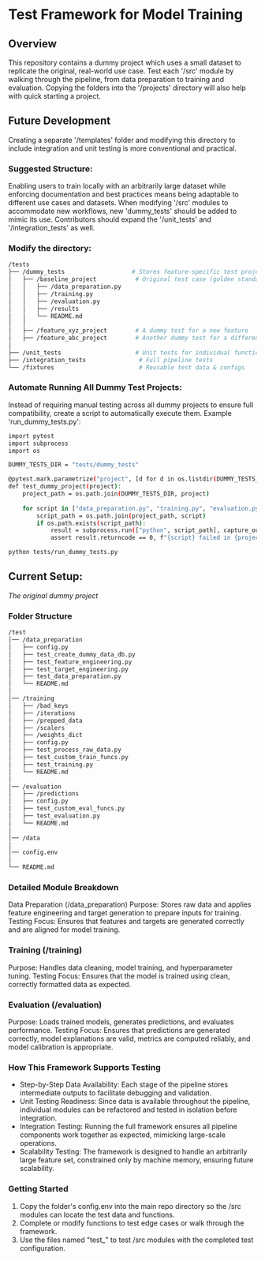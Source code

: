 # Test Framework for Model Training
## Overview
This repository contains a dummy project which uses a small dataset to replicate the original, real-world use case. Test each '/src' module by walking through the pipeline, from data preparation to training and evaluation. Copying the folders into the '/projects' directory will also help with quick starting a project.

## Future Development
Creating a separate '/templates' folder and modifying this directory to include integration and unit testing is more conventional and practical. 

### Suggested Structure:
Enabling users to train locally with an arbitrarily large dataset while enforcing documentation and best practices means being adaptable to different use cases and datasets. When modifying '/src' modules to accommodate new workflows, new 'dummy_tests' should be added to mimic its use. Contributors should expand the '/unit_tests' and '/integration_tests' as well.

### Modify the directory:
```sh
/tests
├── /dummy_tests                   # Stores feature-specific test projects
│   ├── /baseline_project           # Original test case (golden standard)
│   │   ├── /data_preparation.py
│   │   ├── /training.py
│   │   ├── /evaluation.py
│   │   ├── /results
│   │   └── README.md
│   │
│   ├── /feature_xyz_project        # A dummy test for a new feature
│   ├── /feature_abc_project        # Another dummy test for a different feature
│
├── /unit_tests                     # Unit tests for individual functions
├── /integration_tests               # Full pipeline tests
└── /fixtures                        # Reusable test data & configs
```

### Automate Running All Dummy Test Projects: 
Instead of requiring manual testing across all dummy projects to ensure full compatibility, create a script to automatically execute them.
Example 'run_dummy_tests.py':
```sh
import pytest
import subprocess
import os

DUMMY_TESTS_DIR = "tests/dummy_tests"

@pytest.mark.parametrize("project", [d for d in os.listdir(DUMMY_TESTS_DIR) if os.path.isdir(os.path.join(DUMMY_TESTS_DIR, d))])
def test_dummy_project(project):
    project_path = os.path.join(DUMMY_TESTS_DIR, project)
    
    for script in ["data_preparation.py", "training.py", "evaluation.py"]:
        script_path = os.path.join(project_path, script)
        if os.path.exists(script_path):
            result = subprocess.run(["python", script_path], capture_output=True, text=True)
            assert result.returncode == 0, f"{script} failed in {project}"

```
```sh
python tests/run_dummy_tests.py
```

## Current Setup:
*The original dummy project*

### Folder Structure
```sh
/test 
│── /data_preparation  
│   ├── config.py
│   ├── test_create_dummy_data_db.py  
│   ├── test_feature_engineering.py  
│   ├── test_target_engineering.py
│   ├── test_data_preparation.py
│   └── README.md  
│  
│── /training  
│   ├── /bad_keys
│   ├── /iterations
│   ├── /prepped_data
│   ├── /scalers
│   ├── /weights_dict
│   ├── config.py  
│   ├── test_process_raw_data.py  
│   ├── test_custom_train_funcs.py  
│   ├── test_training.py
│   └── README.md  
│  
│── /evaluation  
│   ├── /predictions
│   ├── config.py  
│   ├── test_custom_eval_funcs.py
│   ├── test_evaluation.py
│   └── README.md  
│  
│── /data
│
│── config.env
│ 
└── README.md  
```

### Detailed Module Breakdown
Data Preparation (/data_preparation)
Purpose: Stores raw data and applies feature engineering and target generation to prepare inputs for training.
Testing Focus: Ensures that features and targets are generated correctly and are aligned for model training.

### Training (/training)
Purpose: Handles data cleaning, model training, and hyperparameter tuning.
Testing Focus: Ensures that the model is trained using clean, correctly formatted data as expected.

### Evaluation (/evaluation)
Purpose: Loads trained models, generates predictions, and evaluates performance.
Testing Focus: Ensures that predictions are generated correctly, model explanations are valid, metrics are computed reliably, and model calibration is appropriate.

### How This Framework Supports Testing
- Step-by-Step Data Availability: Each stage of the pipeline stores intermediate outputs to facilitate debugging and validation.
- Unit Testing Readiness: Since data is available throughout the pipeline, individual modules can be refactored and tested in isolation before integration.
- Integration Testing: Running the full framework ensures all pipeline components work together as expected, mimicking large-scale operations.
- Scalability Testing: The framework is designed to handle an arbitrarily large feature set, constrained only by machine memory, ensuring future scalability.

### Getting Started
1. Copy the folder's config.env into the main repo directory so the /src modules can locate the test data and functions.
2. Complete or modify functions to test edge cases or walk through the framework.
3. Use the files named "test_<sub-dir name>" to test /src modules with the completed test configuration.